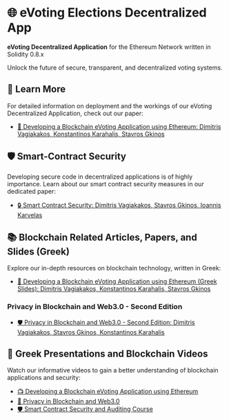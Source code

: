 # 🌐 eVoting Elections Decentralized App

**eVoting Decentralized Application** for the Ethereum Network written in Solidity 0.8.x

Unlock the future of secure, transparent, and decentralized voting systems.

## 📄 Learn More

For detailed information on deployment and the workings of our eVoting Decentralized Application, check out our paper:
- [📘 Developing a Blockchain eVoting Application using Ethereum: Dimitris Vagiakakos, Konstantinos Karahalis, Stavros Gkinos](https://github.com/sv1sjp/eVoting_Elections_Decentralized_App/blob/main/eVoting_Smart_Contract_paper.pdf)

## 🛡️ Smart-Contract Security

Developing secure code in decentralized applications is of highly importance. Learn about our smart contract security measures in our dedicated paper:
- [🔒 Smart Contract Security: Dimitris Vagiakakos, Stavros Gkinos, Ioannis Karvelas](https://github.com/sv1sjp/eVoting_Elections_Decentralized_App/blob/main/smartcontract_security_paper.pdf)

## 📚 Blockchain Related Articles, Papers, and Slides (Greek)

Explore our in-depth resources on blockchain technology, written in Greek:

- [📑 Developing a Blockchain eVoting Application using Ethereum (Greek Slides): Dimitris Vagiakakos, Konstantinos Karahalis, Stavros Gkinos](https://github.com/sv1sjp/eVoting_Elections_Decentralized_App/blob/main/eVoting_Decentralized_Application_PresentationGR.pdf)

### Privacy in Blockchain and Web3.0 - Second Edition
- [🛡️ Privacy in Blockchain and Web3.0 - Second Edition: Dimitris Vagiakakos, Stavros Gkinos, Konstantinos Karahalis](https://github.com/sv1sjp/eVoting_Elections_Decentralized_App/blob/main/privacy_in_blockchain_and_web3.0_second_edition.pdf)

## 🎥 Greek Presentations and Blockchain Videos

Watch our informative videos to gain a better understanding of blockchain applications and security:

- [📺 Developing a Blockchain eVoting Application using Ethereum](https://www.youtube.com/watch?v=QBBQJU2NqiM&list=PLZa7COjIxKWyePlYF29HdKR0raeWMqG8v&index=2)
- [🔐 Privacy in Blockchain and Web3.0](https://www.youtube.com/watch?v=QBBQJU2NqiM&list=PLZa7COjIxKWyePlYF29HdKR0raeWMqG8v&index=4)
- [🛡️ Smart Contract Security and Auditing Course](https://www.youtube.com/watch?v=lS-HPGJks1Y&list=PLZa7COjIxKWyePlYF29HdKR0raeWMqG8v&index=7)
